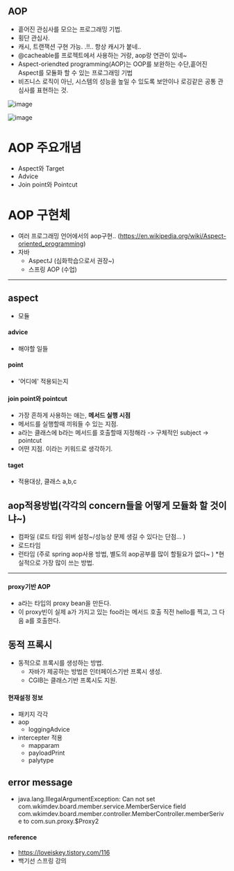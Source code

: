 ## AOP
- 흩어진 관심사를 모으는 프로그래밍 기법. 
- 횡단 관심사.  
- 캐시, 트랜잭션 구현 가능. .!!.. 항상 캐시가 붙네.. 
- @cacheable를 프로젝트에서 사용하는 거랑, aop랑 연관이 있네~ 
- Aspect-oriendted programming(AOP)는 OOP를 보완하는 수단,흩어진 Aspect를 모듈화 할 수 있는 프로그래밍 기법
- 비즈니스 로직이 아닌, 시스템의 성능을 높일 수 있도록 보안이나 로깅같은 공통 관심사를 표현하는 것. 
  
![image](https://user-images.githubusercontent.com/32521173/62545822-624b7780-b89d-11e9-86c8-1369b96b3028.png)  
    
![image](https://user-images.githubusercontent.com/32521173/62545984-a5a5e600-b89d-11e9-8a21-8a6fcad0fa57.png)
  
  
# AOP 주요개념
- Aspect와 Target
- Advice
- Join point와 Pointcut
  
# AOP 구현체
- 여러 프로그래밍 언어에서의 aop구현.. (https://en.wikipedia.org/wiki/Aspect-oriented_programming)
- 자바
  * AspectJ (심화학습으로서 권장~)  
  * 스프링 AOP (수업) 
 
---
## aspect
- 모듈
#### advice
- 해야할 일들
#### point
- '어디에' 적용되는지
#### join point와 pointcut
- 가장 흔하게 사용하는 애는, **메서드 실행 시점**
- 메서드를 실행할때 끼워들 수 있는 지점. 
- a라는 클래스에 b라는 메서드를 호출할때 지정해라 -> 구체적인 subject -> pointcut
- 어떤 지점. 이라는 키워드로 생각하기. 
  
#### taget
- 적용대상, 클래스 a,b,c
  
  
## aop적용방법(각각의 concern들을 어떻게 모듈화 할 것이냐~)  
- 컴파일 (로드 타임 위버 설정~/성능상 문제 생길 수 있다는 단점... )   
- 로드타임  
- 런타임 (주로 spring aop사용 방법, 별도의 aop공부를 많이 할필요가 없다~ )   *현실적으로 가장 많이 쓰는 방법. 
  
--- 
    
#### proxy기반 AOP 
- a라는 타입의 proxy bean을 만든다.  
- 이 proxy빈이 실제 a가 가지고 있는 foo라는 메서드 호출 직전 hello를 찍고, 그 다음 a를 호출한다.  
     
  
## 동적 프록시
- 동적으로 프록시를 생성하는 방법.
  - 자바가 제공하는 방법은 인터페이스기반 프록시 생성.
  - CGIB는 클래스기반 프록시도 지원. 

#### 현재설정 정보
- 패키지 각각
- aop
  - loggingAdvice
- intercepter 적용 
  - mapparam
  - payloadPrint
  - palytype

  
## error message
- java.lang.IllegalArgumentException: Can not set com.wkimdev.board.member.service.MemberService field com.wkimdev.board.member.controller.MemberController.memberSerive to com.sun.proxy.$Proxy2

#### reference 
- https://loveiskey.tistory.com/116
- 백기선 스프링 강의 
